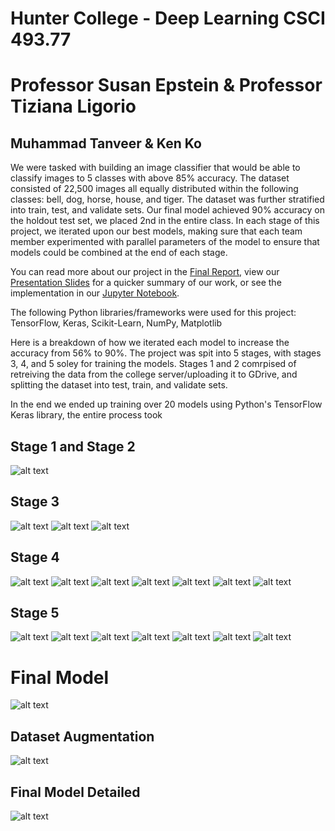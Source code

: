 # Hunter College - Deep Learning CSCI 493.77
# Professor Susan Epstein & Professor Tiziana Ligorio
## Muhammad Tanveer & Ken Ko
We were tasked with building an image classifier that would be able to classify images to 5 classes with above 85% accuracy. The dataset consisted of 22,500 images all equally distributed within the following classes: bell, dog, horse, house, and tiger. The dataset was further stratified into train, test, and validate sets.
Our final model achieved 90% accuracy on the holdout test set, we placed 2nd in the entire class. In each stage of this project, we iterated upon our best models, making sure that each team member experimented with parallel parameters of the model to ensure that models could be combined at the end of each stage.


You can read more about our project in the [Final Report](https://github.com/tanveerm176/CNN_ImageClassification/blob/main/DeepLearning_FinalReport.pdf), view our [Presentation Slides](https://github.com/tanveerm176/CNN_ImageClassification/blob/main/MuhammadTanveer_KenKo_DL_Presentation.pdf) for a quicker summary of our work, or see the implementation in our [Jupyter Notebook](https://github.com/tanveerm176/CNN_ImageClassification/blob/main/CNN_ImageClassification_DeepLearning.ipynb).

The following Python libraries/frameworks were used for this project: TensorFlow, Keras, Scikit-Learn, NumPy, Matplotlib

Here is a breakdown of how we iterated each model to increase the accuracy from 56% to 90%. The project was spit into 5 stages, with stages 3, 4, and 5 soley for training the models. Stages 1 and 2 comrpised of retreiving the data from the college server/uploading it to GDrive, and splitting the dataset into test, train, and validate sets. 

In the end we ended up training over 20 models using Python's TensorFlow Keras library, the entire process took  

## Stage 1 and Stage 2
![alt text](./images/image.png)

## Stage 3
![alt text](./images/image-1.png)
![alt text](./images/image-2.png)
![alt text](./images/image-3.png)

## Stage 4
![alt text](./images/image-4.png)
![alt text](./images/image-5.png)
![alt text](./images/image-6.png)
![alt text](./images/image-7.png)
![alt text](./images/image-8.png)
![alt text](./images/image-9.png)
![alt text](./images/image-10.png)

## Stage 5
![alt text](./images/image-11.png)
![alt text](./images/image-12.png)
![alt text](./images/image-13.png)
![alt text](./images/image-14.png)
![alt text](./images/image-15.png)
![alt text](./images/image-16.png)
![alt text](./images/image-17.png)

# Final Model
![alt text](./images/image-18.png)

## Dataset Augmentation
![alt text](./images/image-19.png)

## Final Model Detailed
![alt text](./images/image-20.png)
